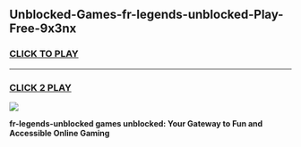 
## Unblocked-Games-fr-legends-unblocked-Play-Free-9x3nx
<h3>
<a href="https://premium76.site?title=fr-legends-unblocked&ref=10A">CLICK TO PLAY</a></h3>
<hr>

<h3>
<a href="https://premium76.site?title=fr-legends-unblocked&ref=10A">CLICK 2 PLAY</a>
  
</h3>

<a href="https://premium76.site?title=fr-legends-unblocked&ref=10A"><img src="https://clearcache.store/games.png"></a>


**fr-legends-unblocked games unblocked: Your Gateway to Fun and Accessible Online Gaming**
